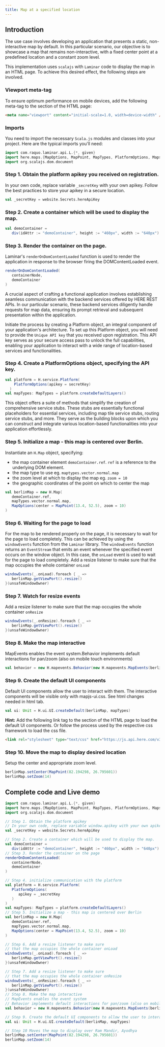 ```yaml
---
title: Map at a specified location
---
```

## Introduction
The use case involves developing an application that presents a static, non-interactive map by default.
In this particular scenario, our objective is to showcase a map that remains non-interactive, with a fixed center point at a predefined location and a constant zoom level.

This implementation uses `scalajs` with `Laminar` code to display the map in an HTML page.
To achieve this desired effect, the following steps are involved.

### Viewport meta-tag
To ensure optimum performance on mobile devices, add the following meta-tag to the <head> section of the HTML page:
```html
<meta name="viewport" content="initial-scale=1.0, width=device-width" />
```
### Imports
You need to import the necessary `Scala.js` modules and classes into your project. Here are the typical imports you'll need:
```scala
import com.raquo.laminar.api.L.{*, given}
import here.maps.{MapOptions, MapPoint, MapTypes, PlatformOptions, MapsJs as H}
import org.scalajs.dom.document
```
### Step 1. Obtain the platform apikey you received on registration.
In your own code, replace variable `_secretKey` with your own apikey. Follow the best practices to store your apikey in a secure location.
```scala
val _secretKey = website.Secrets.hereApiKey
```
### Step 2. Create a container which will be used to display the map.
```scala
val demoContainer =
   div(idAttr := "demoContainer", height := "460px", width := "640px")
```

### Step 3. Render the container on the page.
Laminar's `renderOnDomContentLoaded` function is used to render the application in response to the browser firing the DOMContentLoaded event.
```scala
renderOnDomContentLoaded(
   containerNode,
   demoContainer
)
```

A crucial aspect of crafting a functional application involves establishing seamless communication with the backend services offered by HERE REST APIs.
In our particular scenario, these backend services diligently handle requests for map data, ensuring its prompt retrieval and subsequent presentation within the application.

Initiate the process by creating a Platform object, an integral component of your application's architecture.
To set up this Platform object, you will need to provide the `Unique API key` that you received upon registration. This API key serves as your secure access pass to unlock the full capabilities, enabling your application to interact with a wide range of location-based services and functionalities.

### Step 4. Create a PlatformOptions object, specifying the API key.
```scala
val platform = H.service.Platform(
    PlatformOptions(apikey = secretKey)
  )
val mapTypes: MapTypes = platform.createDefaultLayers()
```

This object offers a suite of methods that simplify the creation of comprehensive service stubs.
These stubs are essentially functional placeholders for essential services, including map tile service stubs, routing service stubs, and more.
They serve as the building blocks upon which you can construct and integrate various location-based functionalities into your application effortlessly.

### Step 5. Initialize a map - this map is centered over Berlin.
Instantiate an `H.Map` object, specifying:
- the map container element `demoContainer.ref`. `ref` is a reference to the underlying DOM element.
- the map type to use eg. `maptypes.vector.normal.map`
- the zoom level at which to display the map eg. `zoom = 10`
- the geographic coordinates of the point on which to center the map

```scala
val berlinMap = new H.Map(
   demoContainer.ref,
   mapTypes.vector.normal.map,
   MapOptions(center = MapPoint(13.4, 52.5), zoom = 10)
)
```
### Step 6. Waiting for the page to load
For the map to be rendered properly on the page, it is necessary to wait for the page to load completely.
This can be achieved by using the `windowEvents` function from the `Laminar` library.
The `windowEvents` function returns an `EventStream` that emits an event whenever the specified event occurs on the window object.
In this case, the `onLoad` event is used to wait for the page to load completely.
Add a resize listener to make sure that the map occupies the whole container `onLoad`
```scala 
windowEvents(_.onLoad).foreach { _ =>
   berlinMap.getViewPort().resize()
}(unsafeWindowOwner)
```
### Step 7. Watch for resize events
Add a resize listener to make sure that the map occupies the whole container `onResize`
```scala 
windowEvents(_.onResize).foreach { _ =>
   berlinMap.getViewPort().resize()
}(unsafeWindowOwner)
```

### Step 8. Make the map interactive
MapEvents enables the event system.Behavior implements default interactions for pan/zoom (also on mobile touch environments)
```scala
val behavior = new H.mapevents.Behavior(new H.mapevents.MapEvents(berlinMap))
```

### Step 9. Create the default UI components 
Default UI components  allow the user to interact with them. The interactive components will be visible only with mapjs-ui.css. 
See html changes needed in html tab.

<!--DOCUSAURUS_CODE_TABS-->
<!--ScalaJS-->
```scala 
val ui: Unit = H.ui.UI.createDefault(berlinMap, mapTypes) 
```
<!--HTML-->
**Hint:** Add the following link tag to the <head> section of the HTML page to load the default UI components. Or follow the process used by the respective css framework to load the css file.
```html
<link rel="stylesheet" type="text/css" href="https://js.api.here.com/v3/3.1/mapsjs-ui.css" />
```
<!--END_DOCUSAURUS_CODE_TABS-->

### Step 10. Move the map to display desired location 
Setup the center and appropriate zoom level.

```scala
berlinMap.setCenter(MapPoint(82.194298, 26.795601))
berlinMap.setZoom(14)
```
## Complete code and Live demo
<div class="mdoc-example">

```scala mdoc:js
import com.raquo.laminar.api.L.{*, given}
import here.maps.{MapOptions, MapPoint, MapTypes, PlatformOptions, MapsJs as H}
import org.scalajs.dom.document

// Step 1. Obtain the platform apikey
// In your own code, replace variable window.apikey with your own apikey
val _secretKey = website.Secrets.hereApiKey

// Step 2. Create a container which will be used to display the map.
val demoContainer =
   div(idAttr := "demoContainer", height := "460px", width := "640px")
// Step 3. Render the container on the page
renderOnDomContentLoaded(
   containerNode,
   demoContainer
)

// Step 4. initialize communication with the platform
val platform = H.service.Platform(
   PlatformOptions(
      apikey = _secretKey
   )
)
val mapTypes: MapTypes = platform.createDefaultLayers()
// Step 5. Initialize a map - this map is centered over Berlin
val berlinMap = new H.Map(
   demoContainer.ref,
   mapTypes.vector.normal.map,
   MapOptions(center = MapPoint(13.4, 52.5), zoom = 10)
)

// Step 6. Add a resize listener to make sure 
// that the map occupies the whole container onLoad
windowEvents(_.onLoad).foreach { _ =>
   berlinMap.getViewPort().resize()
}(unsafeWindowOwner)

// Step 7. Add a resize listener to make sure 
// that the map occupies the whole container onResize
windowEvents(_.onResize).foreach { _ =>
   berlinMap.getViewPort().resize()
}(unsafeWindowOwner)
// Step 8. Make the map interactive
// MapEvents enables the event system
// Behavior implements default interactions for pan/zoom (also on mobile touch environments)
val behavior = new H.mapevents.Behavior(new H.mapevents.MapEvents(berlinMap))

// Step 9. Create the default UI components to allow the user to interact with them
val ui: Unit = H.ui.UI.createDefault(berlinMap, mapTypes) 

// Step 10 Moves the map to display over Ram Mandir, Ayodhya
berlinMap.setCenter(MapPoint(82.194298, 26.795601))
berlinMap.setZoom(14)
```

</div>

